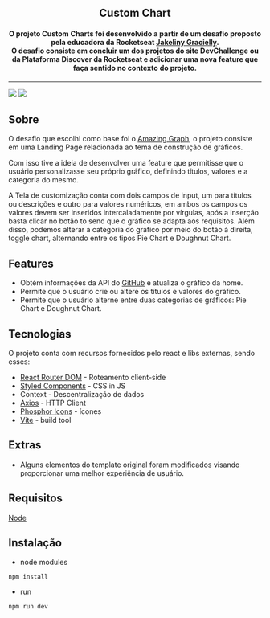 <h2 align="center">Custom Chart</h2>

<h4 align="center">
	O projeto Custom Charts foi desenvolvido a partir de um desafio proposto pela educadora da Rocketseat <a href="https://www.instagram.com/jakeliny.gracielly/">Jakeliny Gracielly</a>.<br/>
	O desafio consiste em concluir um dos projetos do site DevChallenge ou da Plataforma Discover da Rocketseat e adicionar uma nova feature que faça sentido no contexto do projeto.
</h4>

____

<img src="https://user-images.githubusercontent.com/84761488/168529426-791e9a52-95ec-4136-a534-6dcd54ef605c.png">
<img src="https://user-images.githubusercontent.com/84761488/168529515-700bb750-7bba-4864-9aca-2ee2fc680cbc.png">

## Sobre 

<p>O desafio que escolhi como base foi o <a href="https://github.com/Lorenalgm/AmazingGraph">Amazing Graph</a>, o projeto consiste em uma Landing Page relacionada ao tema de construção de gráficos.</p>

<p>Com isso tive a ideia de desenvolver uma feature que permitisse que o usuário personalizasse seu próprio gráfico, definindo títulos, valores e a categoria do mesmo.</p>

<p>A Tela de customização conta com dois campos de input, um para títulos ou descrições e outro para valores numéricos, em ambos os campos os valores devem ser inseridos intercaladamente por vírgulas, após a inserção basta clicar no botão to send que o gráfico se adapta aos requisitos. Além disso, podemos alterar a categoria do gráfico por meio do botão à direita, toggle chart, alternando entre os tipos Pie Chart e Doughnut Chart.</p>

## Features

* Obtém informações da API do <a href="https://github.com">GitHub</a> e atualiza o gráfico da home.
* Permite que o usuário crie ou altere os títulos e valores do gráfico.
* Permite que o usuário alterne entre duas categorias de gráficos: Pie Chart e Doughnut Chart.

## Tecnologias

<p>O projeto conta com recursos fornecidos pelo react e libs externas, sendo esses:</p>

* <a href="https://reactrouter.com">React Router DOM</a> - Roteamento client-side
* <a href="https://styled-components.com">Styled Components</a> - CSS in JS
* Context - Descentralização de dados
* <a href="https://axios-http.com/ptbr/">Axios</a> - HTTP Client
* <a href="https://phosphoricons.com/">Phosphor Icons</a> - ícones
* <a href="https://vitejs.dev">Vite</a> - build tool

## Extras

* Alguns elementos do template original foram modificados visando proporcionar uma melhor experiência de usuário.

## Requisitos

<a href="https://nodejs.org/en/">Node</a>

## Instalação

* node modules
```
npm install
```
* run
```
npm run dev
```
